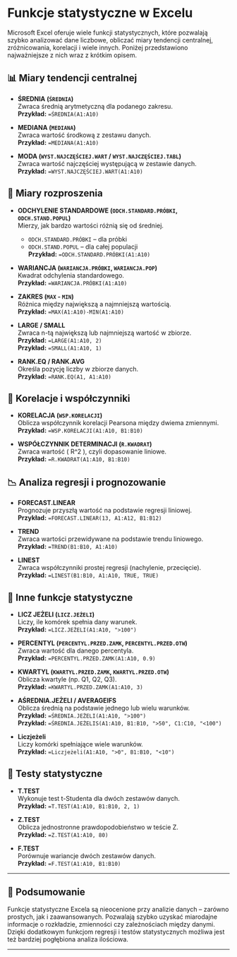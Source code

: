 # Funkcje statystyczne w Excelu

Microsoft Excel oferuje wiele funkcji statystycznych, które pozwalają szybko analizować dane liczbowe, obliczać miary tendencji centralnej, zróżnicowania, korelacji i wiele innych. Poniżej przedstawiono najważniejsze z nich wraz z krótkim opisem.

## 📊 Miary tendencji centralnej

- **ŚREDNIA (`ŚREDNIA`)**  
  Zwraca średnią arytmetyczną dla podanego zakresu.  
  **Przykład:** `=ŚREDNIA(A1:A10)`

- **MEDIANA (`MEDIANA`)**  
  Zwraca wartość środkową z zestawu danych.  
  **Przykład:** `=MEDIANA(A1:A10)`

- **MODA (`WYST.NAJCZĘŚCIEJ.WART` / `WYST.NAJCZĘŚCIEJ.TABL`)**  
  Zwraca wartość najczęściej występującą w zestawie danych.  
  **Przykład:** `=WYST.NAJCZĘŚCIEJ.WART(A1:A10)`

## 📐 Miary rozproszenia

- **ODCHYLENIE STANDARDOWE (`ODCH.STANDARD.PRÓBKI`, `ODCH.STAND.POPUL`)**  
  Mierzy, jak bardzo wartości różnią się od średniej.  
     - `ODCH.STANDARD.PRÓBKI` – dla próbki  
     - `ODCH.STAND.POPUL` – dla całej populacji  
  **Przykład:** `=ODCH.STANDARD.PRÓBKI(A1:A10)`

- **WARIANCJA (`WARIANCJA.PRÓBKI`, `WARIANCJA.POP`)**  
  Kwadrat odchylenia standardowego.  
  **Przykład:** `=WARIANCJA.PRÓBKI(A1:A10)`

- **ZAKRES (`MAX` - `MIN`)**  
  Różnica między największą a najmniejszą wartością.  
  **Przykład:** `=MAX(A1:A10)-MIN(A1:A10)`

- **LARGE / SMALL**  
  Zwraca n-tą największą lub najmniejszą wartość w zbiorze.  
  **Przykład:** `=LARGE(A1:A10, 2)`  
  **Przykład:** `=SMALL(A1:A10, 1)`

- **RANK.EQ / RANK.AVG**  
  Określa pozycję liczby w zbiorze danych.  
  **Przykład:** `=RANK.EQ(A1, A1:A10)`

## 🔗 Korelacje i współczynniki

- **KORELACJA (`WSP.KORELACJI`)**  
  Oblicza współczynnik korelacji Pearsona między dwiema zmiennymi.  
  **Przykład:** `=WSP.KORELACJI(A1:A10, B1:B10)`

- **WSPÓŁCZYNNIK DETERMINACJI (`R.KWADRAT`)**  
  Zwraca wartość \( R^2 \), czyli dopasowanie liniowe.  
  **Przykład:** `=R.KWADRAT(A1:A10, B1:B10)`

## 📉 Analiza regresji i prognozowanie

- **FORECAST.LINEAR**  
  Prognozuje przyszłą wartość na podstawie regresji liniowej.  
  **Przykład:** `=FORECAST.LINEAR(13, A1:A12, B1:B12)`

- **TREND**  
  Zwraca wartości przewidywane na podstawie trendu liniowego.  
  **Przykład:** `=TREND(B1:B10, A1:A10)`

- **LINEST**  
  Zwraca współczynniki prostej regresji (nachylenie, przecięcie).  
  **Przykład:** `=LINEST(B1:B10, A1:A10, TRUE, TRUE)`

## 🧮 Inne funkcje statystyczne

- **LICZ JEŻELI (`LICZ.JEŻELI`)**  
  Liczy, ile komórek spełnia dany warunek.  
  **Przykład:** `=LICZ.JEŻELI(A1:A10, ">100")`

- **PERCENTYL (`PERCENTYL.PRZED.ZAMK`, `PERCENTYL.PRZED.OTW`)**  
  Zwraca wartość dla danego percentyla.  
  **Przykład:** `=PERCENTYL.PRZED.ZAMK(A1:A10, 0.9)`

- **KWARTYL (`KWARTYL.PRZED.ZAMK`, `KWARTYL.PRZED.OTW`)**  
  Oblicza kwartyle (np. Q1, Q2, Q3).  
  **Przykład:** `=KWARTYL.PRZED.ZAMK(A1:A10, 3)`

- **AŚREDNIA.JEŻELI / AVERAGEIFS**  
  Oblicza średnią na podstawie jednego lub wielu warunków.  
  **Przykład:** `=ŚREDNIA.JEŻELI(A1:A10, ">100")`  
  **Przykład:** `=ŚREDNIA.JEŻELIS(A1:A10, B1:B10, ">50", C1:C10, "<100")`

- **Liczjeżeli**  
  Liczy komórki spełniające wiele warunków.  
  **Przykład:** `=Liczjeżeli(A1:A10, ">0", B1:B10, "<10")`

## 🧪 Testy statystyczne

- **T.TEST**  
  Wykonuje test t-Studenta dla dwóch zestawów danych.  
  **Przykład:** `=T.TEST(A1:A10, B1:B10, 2, 1)`

- **Z.TEST**  
  Oblicza jednostronne prawdopodobieństwo w teście Z.  
  **Przykład:** `=Z.TEST(A1:A10, 80)`

- **F.TEST**  
  Porównuje wariancje dwóch zestawów danych.  
  **Przykład:** `=F.TEST(A1:A10, B1:B10)`

---

## 📘 Podsumowanie

Funkcje statystyczne Excela są nieocenione przy analizie danych – zarówno prostych, jak i zaawansowanych. Pozwalają szybko uzyskać miarodajne informacje o rozkładzie, zmienności czy zależnościach między danymi. Dzięki dodatkowym funkcjom regresji i testów statystycznych możliwa jest też bardziej pogłębiona analiza ilościowa.

---

